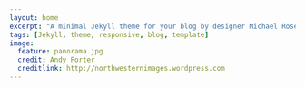 ```yaml
---
layout: home
excerpt: "A minimal Jekyll theme for your blog by designer Michael Rose."
tags: [Jekyll, theme, responsive, blog, template]
image:
  feature: panorama.jpg
  credit: Andy Porter
  creditlink: http://northwesternimages.wordpress.com
---
```

